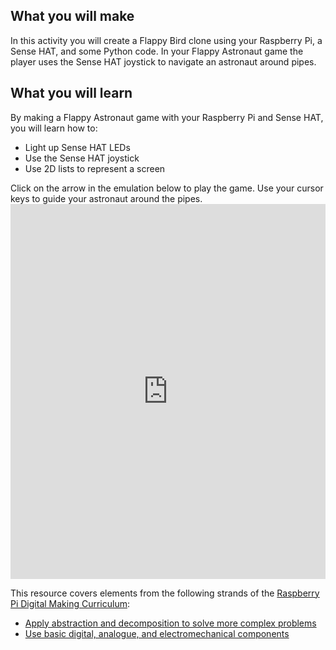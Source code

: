 ## What you will make
In this activity you will create a Flappy Bird clone using your Raspberry Pi, a Sense HAT, and some Python code. In your Flappy Astronaut game the player uses the Sense HAT joystick to navigate an astronaut around pipes.

## What you will learn
By making a Flappy Astronaut game with your Raspberry Pi and Sense HAT, you will learn how to:

- Light up Sense HAT LEDs
- Use the Sense HAT joystick
- Use 2D lists to represent a screen

Click on the arrow in the emulation below to play the game. Use your cursor keys to guide your astronaut around the pipes. <iframe src="https://trinket.io/embed/python/e77660ee7e?outputOnly=true" width="100%" height="600" frameborder="0" marginwidth="0" marginheight="0" allowfullscreen mark="crwd-mark"></iframe>

This resource covers elements from the following strands of the [Raspberry Pi Digital Making Curriculum](https://www.raspberrypi.org/curriculum/):

- [Apply abstraction and decomposition to solve more complex problems](https://www.raspberrypi.org/curriculum/programming/developer)
- [Use basic digital, analogue, and electromechanical components](https://www.raspberrypi.org/curriculum/physical-computing/creator)
